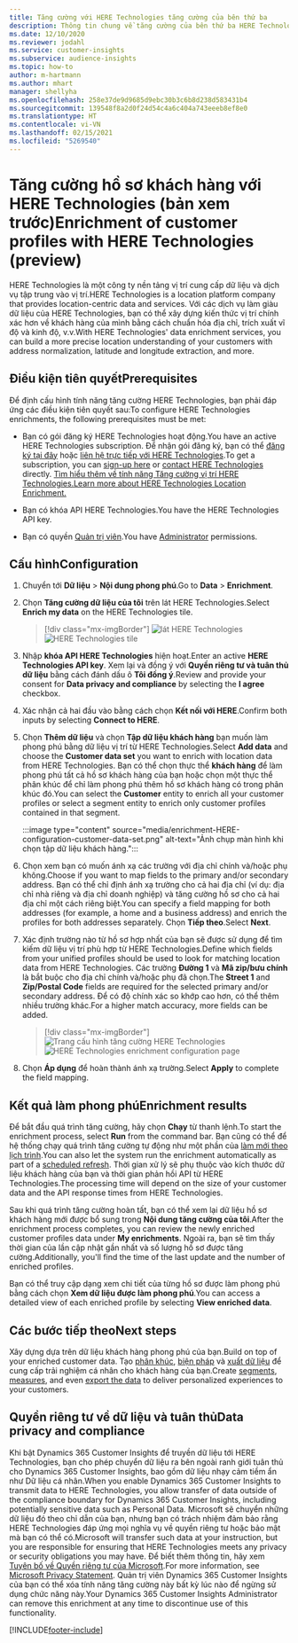 ```yaml
---
title: Tăng cường với HERE Technologies tăng cường của bên thứ ba
description: Thông tin chung về tăng cường của bên thứ ba HERE Technologies.
ms.date: 12/10/2020
ms.reviewer: jodahl
ms.service: customer-insights
ms.subservice: audience-insights
ms.topic: how-to
author: m-hartmann
ms.author: mhart
manager: shellyha
ms.openlocfilehash: 258e37de9d9685d9ebc30b3c6b8d238d583431b4
ms.sourcegitcommit: 139548f8a2d0f24d54c4a6c404a743eeeb8ef8e0
ms.translationtype: HT
ms.contentlocale: vi-VN
ms.lasthandoff: 02/15/2021
ms.locfileid: "5269540"
---
```

# <a name="enrichment-of-customer-profiles-with-here-technologies-preview"></a><span data-ttu-id="372f5-103">Tăng cường hồ sơ khách hàng với HERE Technologies (bản xem trước)</span><span class="sxs-lookup"><span data-stu-id="372f5-103">Enrichment of customer profiles with HERE Technologies (preview)</span></span>

<span data-ttu-id="372f5-104">HERE Technologies là một công ty nền tảng vị trí cung cấp dữ liệu và dịch vụ tập trung vào vị trí.</span><span class="sxs-lookup"><span data-stu-id="372f5-104">HERE Technologies is a location platform company that provides location-centric data and services.</span></span> <span data-ttu-id="372f5-105">Với các dịch vụ làm giàu dữ liệu của HERE Technologies, bạn có thể xây dựng kiến thức vị trí chính xác hơn về khách hàng của mình bằng cách chuẩn hóa địa chỉ, trích xuất vĩ độ và kinh độ, v.v.</span><span class="sxs-lookup"><span data-stu-id="372f5-105">With HERE Technologies' data enrichment services, you can build a more precise location understanding of your customers with address normalization, latitude and longitude extraction, and more.</span></span>

## <a name="prerequisites"></a><span data-ttu-id="372f5-106">Điều kiện tiên quyết</span><span class="sxs-lookup"><span data-stu-id="372f5-106">Prerequisites</span></span>

<span data-ttu-id="372f5-107">Để định cấu hình tính năng tăng cường HERE Technologies, bạn phải đáp ứng các điều kiện tiên quyết sau:</span><span class="sxs-lookup"><span data-stu-id="372f5-107">To configure HERE Technologies enrichments, the following prerequisites must be met:</span></span>

- <span data-ttu-id="372f5-108">Bạn có gói đăng ký HERE Technologies hoạt động.</span><span class="sxs-lookup"><span data-stu-id="372f5-108">You have an active HERE Technologies subscription.</span></span> <span data-ttu-id="372f5-109">Để nhận gói đăng ký, bạn có thể [đăng ký tại đây](https://developer.here.com/sign-up?utm_medium=referral&utm_source=Microsoft-Dynamics-CI&create=Freemium-Basic) hoặc [liên hệ trực tiếp với HERE Technologies](https://developer.here.com/help?utm_medium=referral&utm_source=Microsoft-Dynamics-CI#how-can-we-help-you).</span><span class="sxs-lookup"><span data-stu-id="372f5-109">To get a subscription, you can [sign-up here](https://developer.here.com/sign-up?utm_medium=referral&utm_source=Microsoft-Dynamics-CI&create=Freemium-Basic) or [contact HERE Technologies](https://developer.here.com/help?utm_medium=referral&utm_source=Microsoft-Dynamics-CI#how-can-we-help-you) directly.</span></span> [<span data-ttu-id="372f5-110">Tìm hiểu thêm về tính năng Tăng cường vị trí HERE Technologies.</span><span class="sxs-lookup"><span data-stu-id="372f5-110">Learn more about HERE Technologies Location Enrichment.</span></span>](https://developer.here.com/location-enrichment?cid=Dev-MicrosoftDynamics-DB-0-Dev-&utm_source=MicrosoftDynamics&utm_medium=referral&utm_campaign=Online_Dev_ReferralMicrosoft)

- <span data-ttu-id="372f5-111">Bạn có khóa API HERE Technologies.</span><span class="sxs-lookup"><span data-stu-id="372f5-111">You have the HERE Technologies API key.</span></span>

- <span data-ttu-id="372f5-112">Bạn có quyền [Quản trị viên](permissions.md#administrator).</span><span class="sxs-lookup"><span data-stu-id="372f5-112">You have [Administrator](permissions.md#administrator) permissions.</span></span>

## <a name="configuration"></a><span data-ttu-id="372f5-113">Cấu hình</span><span class="sxs-lookup"><span data-stu-id="372f5-113">Configuration</span></span>

1. <span data-ttu-id="372f5-114">Chuyển tới **Dữ liệu** > **Nội dung phong phú**.</span><span class="sxs-lookup"><span data-stu-id="372f5-114">Go to **Data** > **Enrichment**.</span></span>

1. <span data-ttu-id="372f5-115">Chọn **Tăng cường dữ liệu của tôi** trên lát HERE Technologies.</span><span class="sxs-lookup"><span data-stu-id="372f5-115">Select **Enrich my data** on the HERE Technologies tile.</span></span>

   > [!div class="mx-imgBorder"]
   > <span data-ttu-id="372f5-116">![lát HERE Technologies](media/HERE-tile.png "lát HERE Technologies")</span><span class="sxs-lookup"><span data-stu-id="372f5-116">![HERE Technologies tile](media/HERE-tile.png "HERE Technologies tile")</span></span>

1. <span data-ttu-id="372f5-117">Nhập **khóa API HERE Technologies** hiện hoạt.</span><span class="sxs-lookup"><span data-stu-id="372f5-117">Enter an active **HERE Technologies API key**.</span></span> <span data-ttu-id="372f5-118">Xem lại và đồng ý với **Quyền riêng tư và tuân thủ dữ liệu** bằng cách đánh dấu ô **Tôi đồng ý**.</span><span class="sxs-lookup"><span data-stu-id="372f5-118">Review and provide your consent for **Data privacy and compliance** by selecting the **I agree** checkbox.</span></span> 

1. <span data-ttu-id="372f5-119">Xác nhận cả hai đầu vào bằng cách chọn **Kết nối với HERE**.</span><span class="sxs-lookup"><span data-stu-id="372f5-119">Confirm both inputs by selecting **Connect to HERE**.</span></span>

1.  <span data-ttu-id="372f5-120">Chọn **Thêm dữ liệu** và chọn **Tập dữ liệu khách hàng** bạn muốn làm phong phú bằng dữ liệu vị trí từ HERE Technologies.</span><span class="sxs-lookup"><span data-stu-id="372f5-120">Select **Add data** and choose the **Customer data set** you want to enrich with location data from HERE Technologies.</span></span> <span data-ttu-id="372f5-121">Bạn có thể chọn thực thể **khách hàng** để làm phong phú tất cả hồ sơ khách hàng của bạn hoặc chọn một thực thể phân khúc để chỉ làm phong phú thêm hồ sơ khách hàng có trong phân khúc đó.</span><span class="sxs-lookup"><span data-stu-id="372f5-121">You can select the **Customer** entity to enrich all your customer profiles or select a segment entity to enrich only customer profiles contained in that segment.</span></span>

    :::image type="content" source="media/enrichment-HERE-configuration-customer-data-set.png" alt-text="Ảnh chụp màn hình khi chọn tập dữ liệu khách hàng.":::

1. <span data-ttu-id="372f5-123">Chọn xem bạn có muốn ánh xạ các trường với địa chỉ chính và/hoặc phụ không.</span><span class="sxs-lookup"><span data-stu-id="372f5-123">Choose if you want to map fields to the primary and/or secondary address.</span></span> <span data-ttu-id="372f5-124">Bạn có thể chỉ định ánh xạ trường cho cả hai địa chỉ (ví dụ: địa chỉ nhà riêng và địa chỉ doanh nghiệp) và tăng cường hồ sơ cho cả hai địa chỉ một cách riêng biệt.</span><span class="sxs-lookup"><span data-stu-id="372f5-124">You can specify a field mapping for both addresses (for example, a home and a business address) and enrich the profiles for both addresses separately.</span></span> <span data-ttu-id="372f5-125">Chọn **Tiếp theo**.</span><span class="sxs-lookup"><span data-stu-id="372f5-125">Select **Next**.</span></span>

1. <span data-ttu-id="372f5-126">Xác định trường nào từ hồ sơ hợp nhất của bạn sẽ được sử dụng để tìm kiếm dữ liệu vị trí phù hợp từ HERE Technologies.</span><span class="sxs-lookup"><span data-stu-id="372f5-126">Define which fields from your unified profiles should be used to look for matching location data from HERE Technologies.</span></span> <span data-ttu-id="372f5-127">Các trường **Đường 1** và **Mã zip/bưu chính** là bắt buộc cho địa chỉ chính và/hoặc phụ đã chọn.</span><span class="sxs-lookup"><span data-stu-id="372f5-127">The **Street 1** and **Zip/Postal Code** fields are required for the selected primary and/or secondary address.</span></span> <span data-ttu-id="372f5-128">Để có độ chính xác so khớp cao hơn, có thể thêm nhiều trường khác.</span><span class="sxs-lookup"><span data-stu-id="372f5-128">For a higher match accuracy, more fields can be added.</span></span>

   > [!div class="mx-imgBorder"]
   > <span data-ttu-id="372f5-129">![Trang cấu hình tăng cường HERE Technologies](media/enrichment-HERE-configuration.png "Trang cấu hình tăng cường HERE Technologies")</span><span class="sxs-lookup"><span data-stu-id="372f5-129">![HERE Technologies enrichment configuration page](media/enrichment-HERE-configuration.png "HERE Technologies enrichment configuration page")</span></span>

1. <span data-ttu-id="372f5-130">Chọn **Áp dụng** để hoàn thành ánh xạ trường.</span><span class="sxs-lookup"><span data-stu-id="372f5-130">Select **Apply** to complete the field mapping.</span></span>

## <a name="enrichment-results"></a><span data-ttu-id="372f5-131">Kết quả làm phong phú</span><span class="sxs-lookup"><span data-stu-id="372f5-131">Enrichment results</span></span>

<span data-ttu-id="372f5-132">Để bắt đầu quá trình tăng cường, hãy chọn **Chạy** từ thanh lệnh.</span><span class="sxs-lookup"><span data-stu-id="372f5-132">To start the enrichment process, select **Run** from the command bar.</span></span> <span data-ttu-id="372f5-133">Bạn cũng có thể để hệ thống chạy quá trình tăng cường tự động như một phần của [làm mới theo lịch trình](system.md#schedule-tab).</span><span class="sxs-lookup"><span data-stu-id="372f5-133">You can also let the system run the enrichment automatically as part of a [scheduled refresh](system.md#schedule-tab).</span></span> <span data-ttu-id="372f5-134">Thời gian xử lý sẽ phụ thuộc vào kích thước dữ liệu khách hàng của bạn và thời gian phản hồi API từ HERE Technologies.</span><span class="sxs-lookup"><span data-stu-id="372f5-134">The processing time will depend on the size of your customer data and the API response times from HERE Technologies.</span></span>

<span data-ttu-id="372f5-135">Sau khi quá trình tăng cường hoàn tất, bạn có thể xem lại dữ liệu hồ sơ khách hàng mới được bổ sung trong **Nội dung tăng cường của tôi**.</span><span class="sxs-lookup"><span data-stu-id="372f5-135">After the enrichment process completes, you can review the newly enriched customer profiles data under **My enrichments**.</span></span> <span data-ttu-id="372f5-136">Ngoài ra, bạn sẽ tìm thấy thời gian của lần cập nhật gần nhất và số lượng hồ sơ được tăng cường.</span><span class="sxs-lookup"><span data-stu-id="372f5-136">Additionally, you'll find the time of the last update and the number of enriched profiles.</span></span>

<span data-ttu-id="372f5-137">Bạn có thể truy cập dạng xem chi tiết của từng hồ sơ được làm phong phú bằng cách chọn **Xem dữ liệu được làm phong phú**.</span><span class="sxs-lookup"><span data-stu-id="372f5-137">You can access a detailed view of each enriched profile by selecting **View enriched data**.</span></span>

## <a name="next-steps"></a><span data-ttu-id="372f5-138">Các bước tiếp theo</span><span class="sxs-lookup"><span data-stu-id="372f5-138">Next steps</span></span>

<span data-ttu-id="372f5-139">Xây dựng dựa trên dữ liệu khách hàng phong phú của bạn.</span><span class="sxs-lookup"><span data-stu-id="372f5-139">Build on top of your enriched customer data.</span></span> <span data-ttu-id="372f5-140">Tạo [phân khúc](segments.md), [biện pháp](measures.md) và [xuất dữ liệu](export-destinations.md) để cung cấp trải nghiệm cá nhân cho khách hàng của bạn.</span><span class="sxs-lookup"><span data-stu-id="372f5-140">Create [segments](segments.md), [measures](measures.md), and even [export the data](export-destinations.md) to deliver personalized experiences to your customers.</span></span>

## <a name="data-privacy-and-compliance"></a><span data-ttu-id="372f5-141">Quyền riêng tư về dữ liệu và tuân thủ</span><span class="sxs-lookup"><span data-stu-id="372f5-141">Data privacy and compliance</span></span>

<span data-ttu-id="372f5-142">Khi bật Dynamics 365 Customer Insights để truyền dữ liệu tới HERE Technologies, bạn cho phép chuyển dữ liệu ra bên ngoài ranh giới tuân thủ cho Dynamics 365 Customer Insights, bao gồm dữ liệu nhạy cảm tiềm ẩn như Dữ liệu cá nhân.</span><span class="sxs-lookup"><span data-stu-id="372f5-142">When you enable Dynamics 365 Customer Insights to transmit data to HERE Technologies, you allow transfer of data outside of the compliance boundary for Dynamics 365 Customer Insights, including potentially sensitive data such as Personal Data.</span></span> <span data-ttu-id="372f5-143">Microsoft sẽ chuyển những dữ liệu đó theo chỉ dẫn của bạn, nhưng bạn có trách nhiệm đảm bảo rằng HERE Technologies đáp ứng mọi nghĩa vụ về quyền riêng tư hoặc bảo mật mà bạn có thể có.</span><span class="sxs-lookup"><span data-stu-id="372f5-143">Microsoft will transfer such data at your instruction, but you are responsible for ensuring that HERE Technologies meets any privacy or security obligations you may have.</span></span> <span data-ttu-id="372f5-144">Để biết thêm thông tin, hãy xem [Tuyên bố về Quyền riêng tư của Microsoft](https://go.microsoft.com/fwlink/?linkid=396732).</span><span class="sxs-lookup"><span data-stu-id="372f5-144">For more information, see [Microsoft Privacy Statement](https://go.microsoft.com/fwlink/?linkid=396732).</span></span>
<span data-ttu-id="372f5-145">Quản trị viên Dynamics 365 Customer Insights của bạn có thể xóa tính năng tăng cường này bất kỳ lúc nào để ngừng sử dụng chức năng này.</span><span class="sxs-lookup"><span data-stu-id="372f5-145">Your Dynamics 365 Customer Insights Administrator can remove this enrichment at any time to discontinue use of this functionality.</span></span>


[!INCLUDE[footer-include](../includes/footer-banner.md)]